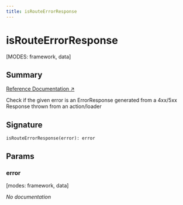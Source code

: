 ```yaml
---
title: isRouteErrorResponse
---
```


# isRouteErrorResponse

[MODES: framework, data]

## Summary

[Reference Documentation ↗](https://api.reactrouter.com/v7/functions/react_router.isRouteErrorResponse.html)

Check if the given error is an ErrorResponse generated from a 4xx/5xx
Response thrown from an action/loader

## Signature

```tsx
isRouteErrorResponse(error): error
```

## Params

### error

[modes: framework, data]

_No documentation_
